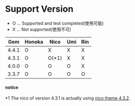# Support Version

-   O ... Supported and test completed(使用可能)
-   X ... Not supported(使用不可)

| Gem   | Honoka | Nico   | Umi | Rin |
| ----- | ------ | ------ | --- | --- |
| 4.4.1 | O      | X      | X   | X   |
| 4.3.1 | O      | O(\*1) | X   | X   |
| 4.0.0 | O      | O      | O   | X   |
| 3.3.7 | O      | O      | O   | O   |

#### notice

\*1 The nico of version 4.3.1 is actually using [nico theme 4.3.2](https://github.com/kubosho/Nico/releases/tag/v4.3.2).
